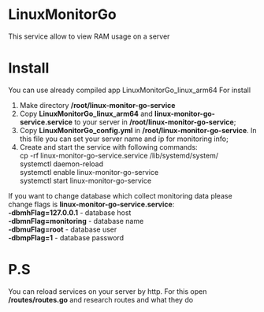 # LinuxMonitorGo

This service allow to view RAM usage on a server

# Install
You can use already compiled app LinuxMonitorGo_linux_arm64
For install
1) Make directory <strong>/root/linux-monitor-go-service</strong>
2) Copy <strong>LinuxMonitorGo_linux_arm64</strong> and <strong>linux-monitor-go-service.service</strong> to your server in <strong>/root/linux-monitor-go-service</strong>;
3) Copy <strong>LinuxMonitorGo_config.yml</strong> in <strong>/root/linux-monitor-go-service</strong>. In this file you can set your server name and ip for monitoring info;
4) Create and start the service with following commands:<br>
cp -rf linux-monitor-go-service.service /lib/systemd/system/<br>
systemctl daemon-reload<br>
systemctl enable linux-monitor-go-service<br>
systemctl start linux-monitor-go-service

If you want to change database which collect monitoring data please change flags is <strong>linux-monitor-go-service.service</strong>:<br>
<strong>-dbmhFlag=127.0.0.1</strong> - database host<br>
<strong>-dbmnFlag=monitoring</strong> - database name<br>
<strong>-dbmuFlag=root</strong> - database user<br>
<strong>-dbmpFlag=1</strong> - database password

# P.S
You can reload services on your server by http. For this open <strong>/routes/routes.go</strong> and research routes and what they do
